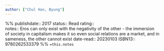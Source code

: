 ```yaml
---
author: ["Chul Han, Byung"]
---
```

%%
publishdate:: 2017
status:: Read
rating::  
notes:: Eros can only exist with the negativity of the other - the immersion of society in capitalism makes it so even social relations are a market, and in sameness, the other cannot exist
date-read:: 20230103
ISBN13:: 9780262533379
%%
`=this.notes`